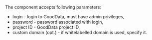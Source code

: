 The component accepts following parameters:

- login - login to GoodData, must have admin privileges,
- password - password associated with login,
- project ID - GoodData project ID,
- custom domain (opt.) - if whitelabelled domain is used, specify it.